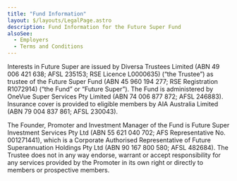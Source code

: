 ```yaml
---
title: "Fund Information"
layout: $/layouts/LegalPage.astro
description: Fund Information for the Future Super Fund
alsoSee:
  - Employers
  - Terms and Conditions
---
```


Interests in Future Super are issued by Diversa Trustees Limited (ABN 49 006 421 638; AFSL 235153; RSE Licence L0000635) (“the Trustee”) as trustee of the Future Super Fund (ABN 45 960 194 277; RSE Registration R1072914) (“the Fund” or “Future Super”). The Fund is administered by OneVue Super Services Pty Limited (ABN 74 006 877 872; AFSL 246883). Insurance cover is provided to eligible members by AIA Australia Limited (ABN 79 004 837 861; AFSL 230043).

The Founder, Promoter and Investment Manager of the Fund is Future Super Investment Services Pty Ltd (ABN 55 621 040 702; AFS Representative No. 001271441), which is a Corporate Authorised Representative of Future Superannuation Holdings Pty Ltd (ABN 90 167 800 580; AFSL 482684). The Trustee does not in any way endorse, warrant or accept responsibility for any services provided by the Promoter in its own right or directly to members or prospective members.
